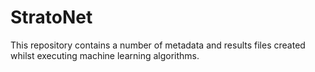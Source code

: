 # StratoNet
This repository contains a number of metadata and results files created whilst executing machine learning algorithms.
